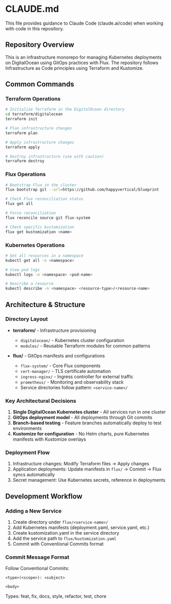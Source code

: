 # CLAUDE.md

This file provides guidance to Claude Code (claude.ai/code) when working with code in this repository.

## Repository Overview

This is an infrastructure monorepo for managing Kubernetes deployments on DigitalOcean using GitOps practices with Flux. The repository follows Infrastructure as Code principles using Terraform and Kustomize.

## Common Commands

### Terraform Operations
```bash
# Initialize Terraform in the DigitalOcean directory
cd terraform/digitalocean
terraform init

# Plan infrastructure changes
terraform plan

# Apply infrastructure changes
terraform apply

# Destroy infrastructure (use with caution)
terraform destroy
```

### Flux Operations
```bash
# Bootstrap Flux in the cluster
flux bootstrap git --url=https://github.com/happyvertical/blueprint

# Check Flux reconciliation status
flux get all

# Force reconciliation
flux reconcile source git flux-system

# Check specific kustomization
flux get kustomization <name>
```

### Kubernetes Operations
```bash
# Get all resources in a namespace
kubectl get all -n <namespace>

# View pod logs
kubectl logs -n <namespace> <pod-name>

# Describe a resource
kubectl describe -n <namespace> <resource-type>/<resource-name>
```

## Architecture & Structure

### Directory Layout
- **terraform/** - Infrastructure provisioning
  - `digitalocean/` - Kubernetes cluster configuration
  - `modules/` - Reusable Terraform modules for common patterns
  
- **flux/** - GitOps manifests and configurations
  - `flux-system/` - Core Flux components
  - `cert-manager/` - TLS certificate automation
  - `ingress-nginx/` - Ingress controller for external traffic
  - `prometheus/` - Monitoring and observability stack
  - Service directories follow pattern: `<service-name>/`

### Key Architectural Decisions
1. **Single DigitalOcean Kubernetes cluster** - All services run in one cluster
2. **GitOps deployment model** - All deployments through Git commits
3. **Branch-based testing** - Feature branches automatically deploy to test environments
4. **Kustomize for configuration** - No Helm charts, pure Kubernetes manifests with Kustomize overlays

### Deployment Flow
1. Infrastructure changes: Modify Terraform files → Apply changes
2. Application deployments: Update manifests in `flux/` → Commit → Flux syncs automatically
3. Secret management: Use Kubernetes secrets, reference in deployments

## Development Workflow

### Adding a New Service
1. Create directory under `flux/<service-name>/`
2. Add Kubernetes manifests (deployment.yaml, service.yaml, etc.)
3. Create kustomization.yaml in the service directory
4. Add the service path to `flux/kustomization.yaml`
5. Commit with Conventional Commits format

### Commit Message Format
Follow Conventional Commits:
```
<type>(<scope>): <subject>

<body>
```
Types: feat, fix, docs, style, refactor, test, chore